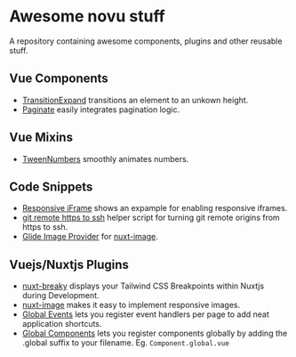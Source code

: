 # Awesome novu stuff
A repository containing awesome components, plugins and other reusable stuff.

## Vue Components
- [TransitionExpand](./components/TransitionExpand) transitions an element to an unkown height.
- [Paginate](./components/Paginate) easily integrates pagination logic.

## Vue Mixins
- [TweenNumbers](./mixins/TweenNumbers) smoothly animates numbers.

## Code Snippets
- [Responsive iFrame](./snippets/responsive-iframe) shows an expample for enabling responsive iframes.
- [git remote https to ssh](./snippets/git-origin-to-ssh) helper script for turning git remote origins from https to ssh.
- [Glide Image Provider](./snippets/glide-image-provider) for [nuxt-image](https://image.nuxtjs.org/).

## Vuejs/Nuxtjs Plugins

- [nuxt-breaky](https://github.com/teamnovu/nuxt-breaky) displays your Tailwind CSS Breakpoints within Nuxtjs during Development.
- [nuxt-image](https://image.nuxtjs.org/) makes it easy to implement responsive images.
- [Global Events](https://github.com/shentao/vue-global-events) lets you register event handlers per page to add neat application shortcuts.
- [Global Components](https://github.com/nuxt-community/global-components) lets you register components globally by adding the .global suffix to your filename. Eg. `Component.global.vue`
